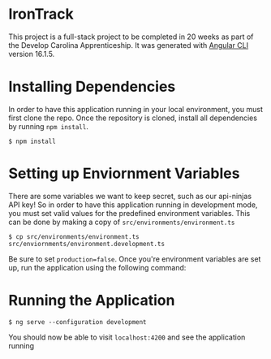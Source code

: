 # IronTrack

This project is a full-stack project to be completed in 20 weeks as part of the Develop Carolina Apprenticeship. It was generated with [Angular CLI](https://github.com/angular/angular-cli) version 16.1.5.

# Installing Dependencies
In order to have this application running in your local environment, you must first clone the repo. Once the repository is cloned, install all dependencies by running `npm install`. 

```
$ npm install
```

# Setting up Enviornment Variables
There are some variables we want to keep secret, such as our api-ninjas API key! So in order to have this application running in development mode, you must set valid values for the predefined environment variables. This can be done by making a copy of `src/environments/environment.ts`

```
$ cp src/environments/environment.ts src/enviornments/environment.development.ts
```

Be sure to set `production=false`. Once you're environment variables are set up, run the application using the following command:

# Running the Application

```
$ ng serve --configuration development
```

You should now be able to visit `localhost:4200` and see the application running